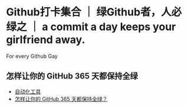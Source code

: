 # Github打卡集合 ｜ 绿Github者，人必绿之 ｜ a commit a day keeps your girlfriend away.
For every Github Gay

## 怎样让你的 GitHub 365 天都保持全绿
- [自动化工具](https://github.com/justjavac/node-auto-green)
- [怎样让你的 GitHub 365 天都保持全绿？](https://cloud.tencent.com/developer/article/1796848)
